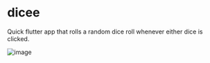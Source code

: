 # dicee

Quick flutter app that rolls a random dice roll whenever either dice is clicked.

![image](https://user-images.githubusercontent.com/121698193/213333933-706aacc2-c874-421d-89a1-cb33d9afe2d8.png)

